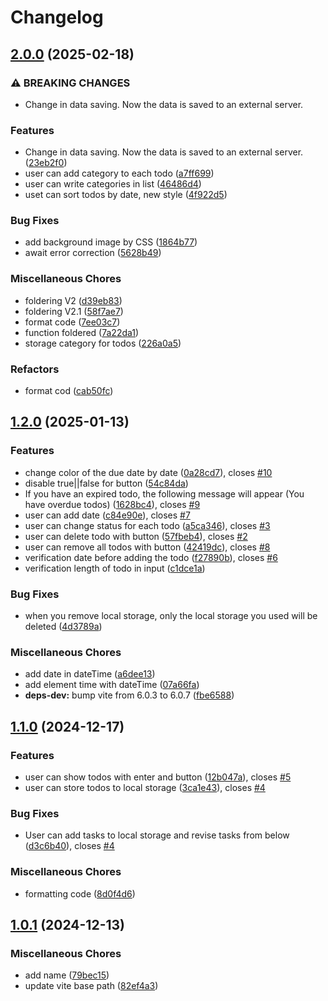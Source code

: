 # Changelog

## [2.0.0](https://github.com/murzikkot978/web-todolist/compare/v1.2.0...v2.0.0) (2025-02-18)


### ⚠ BREAKING CHANGES

* Change in data saving. Now the data is saved to an external server.

### Features

* Change in data saving. Now the data is saved to an external server. ([23eb2f0](https://github.com/murzikkot978/web-todolist/commit/23eb2f06d7193ecea693e06dc62660e2f00b8641))
* user can add category to each todo ([a7ff699](https://github.com/murzikkot978/web-todolist/commit/a7ff699f53b0da53199e49c099a1273cd7515b44))
* user can write categories in list ([46486d4](https://github.com/murzikkot978/web-todolist/commit/46486d487bf8bf6960097c76226bc5e1e5b3b983))
* uset can sort todos by date, new style ([4f922d5](https://github.com/murzikkot978/web-todolist/commit/4f922d5a03eeded2041890cca219d6a175caf29d))


### Bug Fixes

* add background image by CSS ([1864b77](https://github.com/murzikkot978/web-todolist/commit/1864b7726f22570485fd1d92c2cb4908bc963ed0))
* await error correction ([5628b49](https://github.com/murzikkot978/web-todolist/commit/5628b49c8091298cd3237da7b30d3aaf1f42f0bb))


### Miscellaneous Chores

* foldering V2 ([d39eb83](https://github.com/murzikkot978/web-todolist/commit/d39eb8371c243e3c8f312ec4e4e1a1223b7377a1))
* foldering V2.1 ([58f7ae7](https://github.com/murzikkot978/web-todolist/commit/58f7ae77190e3a1682d22e1e8e72776cd9861943))
* format code ([7ee03c7](https://github.com/murzikkot978/web-todolist/commit/7ee03c73abbb8e8460cc76badf7e4ab3b2d8e3ec))
* function foldered ([7a22da1](https://github.com/murzikkot978/web-todolist/commit/7a22da19e53052623ee3a326e1da2e3bb1e3092d))
* storage category for todos ([226a0a5](https://github.com/murzikkot978/web-todolist/commit/226a0a54202b1fd6b672b2f13a75cc28b3fc51ae))


### Refactors

* format cod ([cab50fc](https://github.com/murzikkot978/web-todolist/commit/cab50fc0c36b3e204796b149a3688c159b174a29))

## [1.2.0](https://github.com/murzikkot978/web-todolist/compare/v1.1.0...v1.2.0) (2025-01-13)


### Features

* change color of the due date by date ([0a28cd7](https://github.com/murzikkot978/web-todolist/commit/0a28cd75dcc841d8634995e766e7b5689434ebca)), closes [#10](https://github.com/murzikkot978/web-todolist/issues/10)
* disable true||false for button ([54c84da](https://github.com/murzikkot978/web-todolist/commit/54c84da50396bb627ecf5d0b13aedb6374684c20))
* If you have an expired todo, the following message will appear (You have overdue todos) ([1628bc4](https://github.com/murzikkot978/web-todolist/commit/1628bc4b8d0ab209c4711d59ce24736aacd1df50)), closes [#9](https://github.com/murzikkot978/web-todolist/issues/9)
* user can add date ([c84e90e](https://github.com/murzikkot978/web-todolist/commit/c84e90eab003e8d88e29332e18ef41dcd74084e7)), closes [#7](https://github.com/murzikkot978/web-todolist/issues/7)
* user can change status for each todo ([a5ca346](https://github.com/murzikkot978/web-todolist/commit/a5ca346cb06a39ba31d3f41a54803a01294efa31)), closes [#3](https://github.com/murzikkot978/web-todolist/issues/3)
* user can delete todo with button ([57fbeb4](https://github.com/murzikkot978/web-todolist/commit/57fbeb4400ddf0d4e42de21c5e5f4d4866b06b85)), closes [#2](https://github.com/murzikkot978/web-todolist/issues/2)
* user can remove all todos with button ([42419dc](https://github.com/murzikkot978/web-todolist/commit/42419dc2f87723413cfa85029bbdc7a97585ed65)), closes [#8](https://github.com/murzikkot978/web-todolist/issues/8)
* verification date before adding the todo ([f27890b](https://github.com/murzikkot978/web-todolist/commit/f27890befc145d0d71d3732d6005e159093f9b36)), closes [#6](https://github.com/murzikkot978/web-todolist/issues/6)
* verification length of todo in input ([c1dce1a](https://github.com/murzikkot978/web-todolist/commit/c1dce1a46b21003da05fdf79af27336dcb5f16ec))


### Bug Fixes

* when you remove local storage, only the local storage you used will be deleted ([4d3789a](https://github.com/murzikkot978/web-todolist/commit/4d3789ab1c37cda5d48896342f7667e7877c1d19))


### Miscellaneous Chores

* add date in dateTime ([a6dee13](https://github.com/murzikkot978/web-todolist/commit/a6dee1392d89902ba1b330ad05e47b8c53eb4742))
* add element time with dateTime ([07a66fa](https://github.com/murzikkot978/web-todolist/commit/07a66fa55b9a0f0d8f8f616f97dde66a92a4f756))
* **deps-dev:** bump vite from 6.0.3 to 6.0.7 ([fbe6588](https://github.com/murzikkot978/web-todolist/commit/fbe6588f24f5de1217cdb0bea8cba9a7e4b92d4e))

## [1.1.0](https://github.com/murzikkot978/web-todolist/compare/v1.0.1...v1.1.0) (2024-12-17)


### Features

* user can show todos with enter and button ([12b047a](https://github.com/murzikkot978/web-todolist/commit/12b047a1d6b4a8049a4ec61c3428f7a349f8b93d)), closes [#5](https://github.com/murzikkot978/web-todolist/issues/5)
* user can store todos to local storage ([3ca1e43](https://github.com/murzikkot978/web-todolist/commit/3ca1e43bae72d55213bcfbc28b473d5c61384d34)), closes [#4](https://github.com/murzikkot978/web-todolist/issues/4)


### Bug Fixes

* User can add tasks to local storage and revise tasks from below ([d3c6b40](https://github.com/murzikkot978/web-todolist/commit/d3c6b40af152da45d391d3b94a39a79d9eeae019)), closes [#4](https://github.com/murzikkot978/web-todolist/issues/4)


### Miscellaneous Chores

* formatting code ([8d0f4d6](https://github.com/murzikkot978/web-todolist/commit/8d0f4d607f7278a35bedeac79ac5cae5cda5d66d))

## [1.0.1](https://github.com/murzikkot978/web-todolist/compare/v1.0.0...v1.0.1) (2024-12-13)


### Miscellaneous Chores

* add name ([79bec15](https://github.com/murzikkot978/web-todolist/commit/79bec1518f3d575621ecc99bc2081ea33ba0db71))
* update vite base path ([82ef4a3](https://github.com/murzikkot978/web-todolist/commit/82ef4a31e182b526b5578ce7f1aec3720ba07750))
